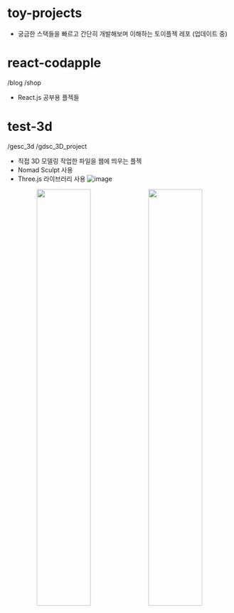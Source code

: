 # toy-projects
- 궁금한 스택들을 빠르고 간단히 개발해보며 이해하는 토이플젝 레포 (업데이트 중)

# react-codapple
/blog
/shop
- React.js 공부용 플젝들

# test-3d
/gesc_3d
/gdsc_3D_project
- 직접 3D 모델링 작업한 파일을 웹에 띄우는 플젝
- Nomad Sculpt 사용
- Three.js 라이브러리 사용
![image](https://user-images.githubusercontent.com/40741363/188041480-55ce6a3f-1fe4-482b-bb07-182a303b0e2e.png)

<p  align="center">
<img src="https://user-images.githubusercontent.com/40741363/188594877-9bdfb3db-c7ba-4bb3-9747-5a2a78c78dfd.png" width="49%" height="49%">
<img src="https://user-images.githubusercontent.com/40741363/188595644-6b27ed51-3b0e-47eb-937e-92aea953d0b6.png" width="49%" height="49%">
</p>

